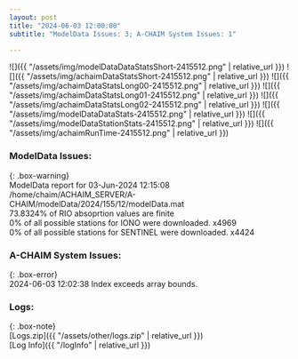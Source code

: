 ```yaml
---
layout: post
title: "2024-06-03 12:00:00"
subtitle: "ModelData Issues: 3; A-CHAIM System Issues: 1"

---
```


![]({{ "/assets/img/modelDataDataStatsShort-2415512.png" | relative_url }})
![]({{ "/assets/img/achaimDataStatsShort-2415512.png" | relative_url }})
![]({{ "/assets/img/achaimDataStatsLong00-2415512.png" | relative_url }})
![]({{ "/assets/img/achaimDataStatsLong01-2415512.png" | relative_url }})
![]({{ "/assets/img/achaimDataStatsLong02-2415512.png" | relative_url }})
![]({{ "/assets/img/modelDataDataStats-2415512.png" | relative_url }})
![]({{ "/assets/img/modelDataStationStats-2415512.png" | relative_url }})
![]({{ "/assets/img/achaimRunTime-2415512.png" | relative_url }})


### ModelData Issues:  
  
{: .box-warning}  
 ModelData report for 03-Jun-2024 12:15:08   
 /home/chaim/ACHAIM_SERVER/A-CHAIM/modelData/2024/155/12/modelData.mat   
 73.8324% of RIO absoprtion values are finite   
 0% of all possible stations for IONO were downloaded. x4969   
 0% of all possible stations for SENTINEL were downloaded. x4424   
  
### A-CHAIM System Issues:  
  
{: .box-error}  
2024-06-03 12:02:38 Index exceeds array bounds.  

### Logs:  
  
{: .box-note}  
[Logs.zip]({{ "/assets/other/logs.zip" | relative_url }})  
[Log Info]({{ "/logInfo" | relative_url }})  
